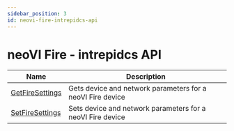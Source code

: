 ```yaml
---
sidebar_position: 3
id: neovi-fire-intrepidcs-api
---
```


# neoVI Fire - intrepidcs API

| Name                                                                                                                                     | Description                                                |
| --------------------------------------------------------- | ---------------------------------------------------------- |
| [GetFireSettings](getfiresettings-method-intrepidcs-api)  | Gets device and network parameters for a neoVI Fire device |
| [SetFireSettings](setfiresettings-method-intrepidcs-api)  | Sets device and network parameters for a neoVI Fire device |